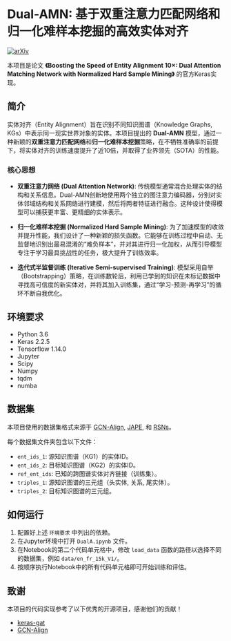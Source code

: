 # Dual-AMN: 基于双重注意力匹配网络和归一化难样本挖掘的高效实体对齐

[![arXiv](https://img.shields.io/badge/arXiv-2103.15452-b31b1b.svg)](https://arxiv.org/pdf/2103.15452.pdf)

本项目是论文 **《Boosting the Speed of Entity Alignment 10×: Dual Attention Matching Network with Normalized Hard Sample Mining》** 的官方Keras实现。

## 简介

实体对齐（Entity Alignment）旨在识别不同知识图谱（Knowledge Graphs, KGs）中表示同一现实世界对象的实体。本项目提出的 **Dual-AMN** 模型，通过一种新颖的**双重注意力匹配网络**和**归一化难样本挖掘**策略，在不牺牲准确率的前提下，将实体对齐的训练速度提升了近10倍，并取得了业界领先（SOTA）的性能。

### 核心思想

*   **双重注意力网络 (Dual Attention Network)**: 传统模型通常混合处理实体的结构和关系信息。Dual-AMN创新地使用两个独立的图注意力编码器，分别对实体邻域结构和关系网络进行建模，然后将两者特征进行融合。这种设计使得模型可以捕获更丰富、更精细的实体表示。

*   **归一化难样本挖掘 (Normalized Hard Sample Mining)**: 为了加速模型的收敛并提升性能，我们设计了一种新颖的损失函数。它能够在训练过程中自动、无监督地识别出最易混淆的“难负样本”，并对其进行归一化加权，从而引导模型专注于学习最具挑战性的任务，极大提升了训练效率。

*   **迭代式半监督训练 (Iterative Semi-supervised Training)**: 模型采用自举（Bootstrapping）策略，在训练数轮后，利用已学到的知识在未标记数据中寻找高可信度的新实体对，并将其加入训练集，通过“学习-预测-再学习”的循环不断自我优化。

## 环境要求

*   Python 3.6
*   Keras 2.2.5
*   Tensorflow 1.14.0
*   Jupyter
*   Scipy
*   Numpy
*   tqdm
*   numba

## 数据集

本项目使用的数据集格式来源于 [GCN-Align](https://github.com/1049451037/GCN-Align), [JAPE](https://github.com/nju-websoft/JAPE), 和 [RSNs](https://github.com/nju-websoft/RSN)。

每个数据集文件夹包含以下文件：

*   `ent_ids_1`: 源知识图谱（KG1）的实体ID。
*   `ent_ids_2`: 目标知识图谱（KG2）的实体ID。
*   `ref_ent_ids`: 已知的跨图谱实体对齐链接（训练集）。
*   `triples_1`: 源知识图谱的三元组（头实体, 关系, 尾实体）。
*   `triples_2`: 目标知识图谱的三元组。

## 如何运行

1.  配置好上述 `环境要求` 中列出的依赖。
2.  在Jupyter环境中打开 `DualA.ipynb` 文件。
3.  在Notebook的第二个代码单元格中，修改 `load_data` 函数的路径以选择不同的数据集，例如 `data/en_fr_15k_V1/`。
4.  按顺序执行Notebook中的所有代码单元格即可开始训练和评估。

## 致谢

本项目的代码实现参考了以下优秀的开源项目，感谢他们的贡献！

*   [keras-gat](https://github.com/danielegrattarola/keras-gat)
*   [GCN-Align](https://github.com/1049451037/GCN-Align)